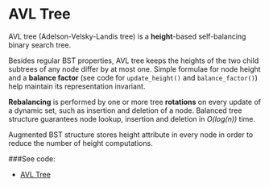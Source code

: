 # AVL Tree

AVL tree (Adelson-Velsky-Landis tree) is a **height**-based self-balancing binary search 
 tree.

Besides regular BST properties, AVL tree keeps the heights of the two child subtrees of 
 any node differ by at most one. Simple formulae for node height and a **balance factor** 
 (see code for `update_height()` and `balance_factor()`) help maintain its representation
 invariant.

**Rebalancing** is performed by one or more tree **rotations** on every update of a 
 dynamic set, such as insertion and deletion of a node. Balanced tree structure guarantees
 node lookup, insertion and deletion in *O(log(n))* time.

Augmented BST structure stores height attribute in every node in order to reduce the
 number of height computations.

###See code:
- [AVL Tree](./__init__.py)